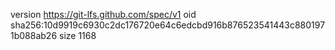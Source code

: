 version https://git-lfs.github.com/spec/v1
oid sha256:10d9919c6930c2dc176720e64c6edcbd916b876523541443c8801971b088ab26
size 1168
